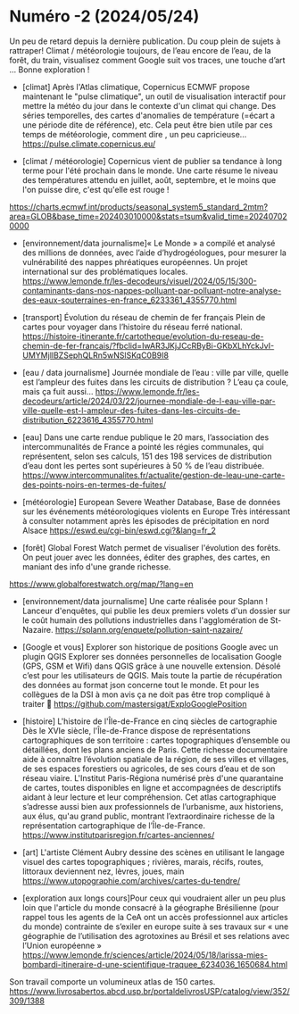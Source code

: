 # Numéro -2 (2024/05/24)

Un peu de retard depuis la dernière publication. Du coup plein de sujets à rattraper! Climat / météorologie toujours, de l’eau encore de l’eau, de la forêt, du train, visualisez comment Google suit vos traces, une touche d’art …
Bonne exploration !


- [climat] Après l'Atlas climatique, Copernicus ECMWF propose maintenant le "pulse climatique", un outil de visualisation interactif pour mettre la météo du jour dans le contexte d'un climat qui change. Des séries temporelles, des cartes d'anomalies de température (=écart a une période dite de référence), etc.
Cela peut être bien utile par ces temps de météorologie, comment dire , un peu capricieuse…
https://pulse.climate.copernicus.eu/

- [climat / météorologie] Copernicus vient de publier sa tendance à long terme pour l'été prochain dans le monde. Une carte résume le niveau des températures attendu en juillet, août, septembre, et le moins que l'on puisse dire, c'est qu'elle est rouge !

https://charts.ecmwf.int/products/seasonal_system5_standard_2mtm?area=GLOB&base_time=202403010000&stats=tsum&valid_time=202407020000


- [environnement/data journalisme]« Le Monde » a compilé et analysé des millions de données, avec l’aide d’hydrogéologues, pour mesurer la vulnérabilité des nappes phréatiques européennes.
Un projet international sur des problématiques locales.
https://www.lemonde.fr/les-decodeurs/visuel/2024/05/15/300-contaminants-dans-nos-nappes-polluant-par-polluant-notre-analyse-des-eaux-souterraines-en-france_6233361_4355770.html

- [transport] Évolution du réseau de chemin de fer français
Plein de cartes pour voyager dans l’histoire du réseau ferré national.
https://histoire-itinerante.fr/cartotheque/evolution-du-reseau-de-chemin-de-fer-francais/?fbclid=IwAR3JKjJCcRByBi-GKbXLhYckJvI-UMYMjllBZSephQLRn5wNSlSKqC0B9I8

- [eau / data journalisme] Journée mondiale de l’eau : ville par ville, quelle est l’ampleur des fuites dans les circuits de distribution ?
L’eau ça coule, mais ça fuit aussi…
https://www.lemonde.fr/les-decodeurs/article/2024/03/22/journee-mondiale-de-l-eau-ville-par-ville-quelle-est-l-ampleur-des-fuites-dans-les-circuits-de-distribution_6223616_4355770.html

- [eau] Dans une carte rendue publique le 20 mars, l’association des intercommunalités de France a pointé les régies communales, qui représentent, selon ses calculs, 151 des 198 services de distribution d’eau dont les pertes sont supérieures à 50 % de l’eau distribuée.
https://www.intercommunalites.fr/actualite/gestion-de-leau-une-carte-des-points-noirs-en-termes-de-fuites/

- [météorologie] European Severe Weather Database, Base de données sur les événements météorologiques violents en Europe
Très intéressant à consulter notamment après les épisodes de précipitation en nord Alsace
https://eswd.eu/cgi-bin/eswd.cgi?&lang=fr_2


- [forêt]  Global Forest Watch permet de visualiser l'évolution des forêts. 
On peut jouer avec les données, éditer des graphes, des cartes, en maniant des info d'une grande richesse.

https://www.globalforestwatch.org/map/?lang=en

- [environnement/data journalisme] Une carte réalisée pour Splann ! Lanceur d'enquêtes, qui publie les deux premiers volets d'un dossier sur le coût humain des pollutions industrielles dans l'agglomération de St-Nazaire.
https://splann.org/enquete/pollution-saint-nazaire/

- [Google et vous] Explorer son historique de positions Google avec un plugin QGIS
Explorer ses données personnelles de localisation Google (GPS, GSM et Wifi) dans QGIS grâce à une nouvelle extension. Désolé c’est pour les utilisateurs de QGIS. Mais toute la partie de récupération des données au format json concerne tout le monde. Et pour les collègues de la DSI à mon avis ça ne doit pas être trop compliqué à traiter 
https://github.com/mastersigat/ExploGooglePosition

- [histoire] L'histoire de l'Île-de-France en cinq siècles de cartographie
Dès le XVIe siècle, l'Île-de-France dispose de représentations cartographiques de son territoire : cartes topographiques d’ensemble ou détaillées, dont les plans anciens de Paris. Cette richesse documentaire aide à connaître l’évolution spatiale de la région, de ses villes et villages, de ses espaces forestiers ou agricoles, de ses cours d’eau et de son réseau viaire.
L'Institut Paris-Régiona numérisé près d'une quarantaine de cartes, toutes disponibles en ligne et accompagnées de descriptifs aidant à leur lecture et leur compréhension. Cet atlas cartographique s’adresse aussi bien aux professionnels de l’urbanisme, aux historiens, aux élus, qu'au grand public, montrant l’extraordinaire richesse de la représentation cartographique de l’Île-de-France.
https://www.institutparisregion.fr/cartes-anciennes/

- [art] L'artiste Clément Aubry dessine des scènes en utilisant le langage visuel des cartes topographiques ; rivières, marais, récifs, routes, littoraux deviennent nez, lèvres, joues, main
https://www.utopographie.com/archives/cartes-du-tendre/

- [exploration aux longs cours]Pour ceux qui voudraient aller un peu plus loin que l'article du monde consacré à la géographe Brésilienne (pour rappel tous les agents de la CeA ont un accès professionnel aux articles du monde) contrainte de s’exiler en europe suite à ses travaux sur « une géographie de l’utilisation des agrotoxines au Brésil et ses relations avec l’Union européenne »
https://www.lemonde.fr/sciences/article/2024/05/18/larissa-mies-bombardi-itineraire-d-une-scientifique-traquee_6234036_1650684.html

Son travail comporte un volumineux atlas de 150 cartes.
https://www.livrosabertos.abcd.usp.br/portaldelivrosUSP/catalog/view/352/309/1388

